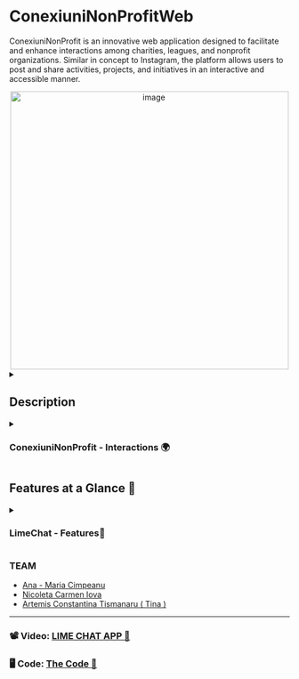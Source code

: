 # ConexiuniNonProfitWeb

ConexiuniNonProfit is an innovative web application designed to facilitate and enhance interactions among charities, leagues, and nonprofit organizations. Similar in concept to Instagram, the platform allows users to post and share activities, projects, and initiatives in an interactive and accessible manner.

<div align="center">  
  <img width="500" alt="image" src="https://github.com/anacimpeanu/ConexiuniNonProfitWeb/assets/115561036/332af32f-b564-4489-9d6b-bbb3c13ab432">
</div>

<details>
  <summary>
    <h2> Description </h2>
  </summary>

### ConexiuniNonProfit - General Description 🌍

ConexiuniNonProfit is a dynamic web application developed using Entity Framework Core, Microsoft Entity Framework MVC, Razor Pages, and Microsoft Entity Framework Identity. The platform provides a space where nonprofit organizations can post content, connect based on categories of posts or social activities, and personalize their organizational profiles.
                      
</details>

<details>
  <summary> 
     <h3> ConexiuniNonProfit - Interactions 🌍 </h3>
  </summary>
    
### User Roles:

### Logged-Out Users:
  - 👀 View public posts on the homepage with anonymized usernames.
  - 🚫 Cannot interact with posts or access additional features.

<div align="center">  
    <img width="500" alt="image" src="https://github.com/anacimpeanu/ConexiuniNonProfitWeb/assets/115561036/41445492-cd63-4dbc-8677-793c188a224d">
</div>
    
### Logged-In Users:
  - 📝 **Register and Login:** Create an account and log in to access full features.
    <div align="center">  
      <img width="500" alt="image" src="https://github.com/anacimpeanu/ConexiuniNonProfitWeb/assets/115561036/e71ef574-fda6-4cb3-aae5-1344a4f75f0b">
      <img width="500" alt="image" src="https://github.com/anacimpeanu/ConexiuniNonProfitWeb/assets/115561036/a464228b-a28e-41cb-9af3-c9a2e2710a31">
    </div>
  - 🖼 **Profile Management:** Create and customize their profiles with personal information, and bios.

    <div align="center">  
      <img width="500" alt="image" src="https://github.com/anacimpeanu/LimeChatApp/assets/115561036/55d6a6c8-5b57-4a1f-b887-33fda24a7c8b">
    </div>
    
  - 👫 **Friendship Features:** Add friends, view friends' lists, and interact with friends' posts and also see a list of friends requests.
    
    <div align="center">  
      <img width="500" alt="image" src="https://github.com/anacimpeanu/LimeChatApp/assets/115561036/5330b573-15b2-435c-a52d-5213883315aa">
    </div> 
    
  - 🏘 **Groups:** Join existing groups or create new ones, post updates, and interact within group discussions.
    
    <div align="center">  
      <img width="500" alt="image" src="https://github.com/anacimpeanu/LimeChatApp/assets/115561036/fba7cb54-5634-4800-a3ae-c8af60b5a4bf">
    </div>
    
  - 📬 **Posting and Interaction:** Create posts, add comments, and edit or delete their own posts and comments.

<div align="center">  
    <img width="500" alt="image" src="https://github.com/anacimpeanu/LimeChatApp/assets/115561036/1d4d737c-fb5c-4de9-8aa7-cd0923aa77b1">
</div>
### Admin Users:
  - ⚖️ **Manage Content:** Delete any group or post, ensuring adherence to community guidelines.
  - 👥 **User Management:** Oversee user activities, manage user roles, and ensure community standards are maintained.

### User Authentication:
  - 🔒 Robust user authentication system allowing users to securely log in or sign up for an account.
      
### Moderator Environment:
  - 🎛 **Moderator Platform:** A dedicated platform for moderators to manage various aspects of the application, including adding or removing groups, comments.


</details>

## Features at a Glance 🌟

<details>
    <summary> 
     <h3> LimeChat - Features🍋 </h3>
  </summary>
  
### View Public Posts 
            Browse anonymous posts on the homepage even if you're not logged in. 
            This feature allows you to get a taste of the community and explore interesting content
            without needing an account right away.
            
### Register & Log In: Create an account to unlock all the features. 
            Registration is quick and easy, and logging in gives you access to a wide 
            range of options to actively participate in the community.

### Profile Creation
            Set up and personalize your profile with photos, bios, and more. 
            Showcase your personality and interests to make meaningful connections with others.

### Search Users
            Find and connect with other users easily. 
            Use the search function to discover friends, new contacts, or people with similar interests.
  <div align="center">       
  <img width="500" alt="image" src="https://github.com/anacimpeanu/LimeChatApp/assets/115561036/8a14ba6a-daba-4e72-92fc-da38fc28dba0">
  </div>
  
### Friend Requests
            Send and accept friend requests to build your network. 
            Stay connected with the people you care about and expand your social circle.
  <img width="500" alt="image" src="https://github.com/anacimpeanu/LimeChatApp/assets/115561036/87984f10-d720-4f1e-ac3f-3bd415a46333 ">
  <img width="500" alt="image" src="https://github.com/anacimpeanu/LimeChatApp/assets/115561036/cf44823c-cf3d-437a-ab8d-2fcc26c0633f">

### Create Posts
            Share your thoughts, updates, and moments with your friends.
            Whether it's a life update, a funny story, or a photo, let your voice be heard.
  <img width="500" alt="image" src="https://github.com/anacimpeanu/LimeChatApp/assets/115561036/fdc3e833-4e8c-48e7-9b32-a82fdf145b80">
   <img width="500" alt="image" src="https://github.com/anacimpeanu/LimeChatApp/assets/115561036/ce8dc86b-c658-4d6d-b82e-18ab2097a27e">

### Join Groups
            Create or join groups to share posts and interact within communities. 
            Find groups that match your interests and participate in focused discussions.
            
  <img width="500" alt="image" src="https://github.com/anacimpeanu/LimeChatApp/assets/115561036/2dd42888-cccc-4b41-b64e-a31162e04407">
  <img width="500" alt="image" src="https://github.com/anacimpeanu/LimeChatApp/assets/115561036/ef802853-0d91-49f6-b3ee-c30b8a6646e8">

### Group Posts
            Post updates and participate in group discussions.
            Engage with group members by sharing relevant content and joining conversations.

### Comment
            Leave comments on posts, and edit or delete them as needed. 
            Interact with others by providing feedback, asking questions, or simply joining the conversation.
            
<div align="center">  
<img width="500" alt="image" src="https://github.com/anacimpeanu/LimeChatApp/assets/115561036/4cd2529e-c590-40e0-a42c-55c71f0906b2">
</div>
### Edit Profile
            Keep your profile information up-to-date with ease. 
            Regularly update your bio,  and other details to reflect your current self.
            
### Group Membership: 
            View and interact with group members.
            See who else is in your groups and engage with them through posts and comments.
<div align="center">  
    <img width="500" alt="image" src="https://github.com/anacimpeanu/LimeChatApp/assets/115561036/edd595b7-99ea-416f-adc5-7b3c3aba9fd2">
</div>
</details>

### TEAM 

- [Ana - Maria Cimpeanu](https://github.com/anacimpeanu)
- [Nicoleta Carmen Iova](https://github.com/nicoletaiova25)
- [Artemis Constantina Tismanaru ( Tina )](https://github.com/ArtemisTismanaru)

---
### 📽 Video: [LIME CHAT APP 🧁](https://youtu.be/FSN_3X7RDw8)
### 🖥 Code: [The Code 🧁](https://github.com/anacimpeanu/LimeChatApp/tree/master/LimeChat)
